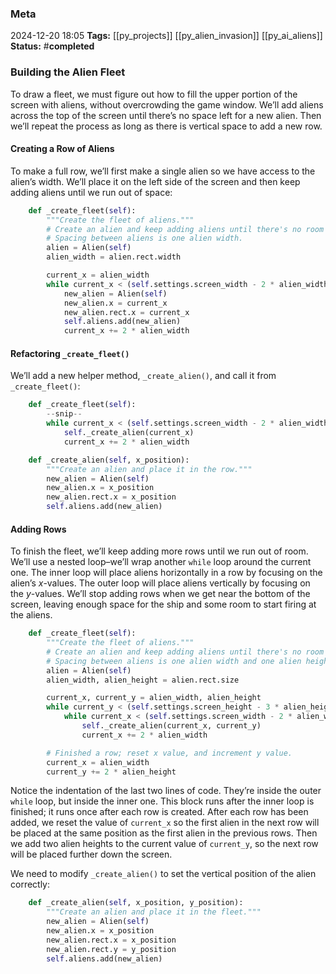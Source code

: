 ### Meta
2024-12-20 18:05
**Tags:**  [[py_projects]] [[py_alien_invasion]] [[py_ai_aliens]]
**Status:** #**completed** 

### Building the Alien Fleet
To draw a fleet, we must figure out how to fill the upper portion of the screen with aliens, without overcrowding the game window. We’ll add aliens across the top of the screen until there’s no space left for a new alien. Then we’ll repeat the process as long as there is vertical space to add a new row.

#### Creating a Row of Aliens
To make a full row, we’ll first make a single alien so we have access to the alien’s width. We’ll place it on the left side of the screen and then keep adding aliens until we run out of space:
```Python title:alien_invasion.py
	def _create_fleet(self):
		"""Create the fleet of aliens."""
		# Create an alien and keep adding aliens until there's no room left.
		# Spacing between aliens is one alien width.
		alien = Alien(self)
		alien_width = alien.rect.width

		current_x = alien_width
		while current_x < (self.settings.screen_width - 2 * alien_width):
			new_alien = Alien(self)
			new_alien.x = current_x
			new_alien.rect.x = current_x
			self.aliens.add(new_alien)
			current_x += 2 * alien_width
```

#### Refactoring `_create_fleet()`
We’ll add a new helper method, `_create_alien()`, and call it from `_create_fleet()`:
```Python title:alien_invasion.py
	def _create_fleet(self):
		--snip--
		while current_x < (self.settings.screen_width - 2 * alien_width):
			self._create_alien(current_x)
			current_x += 2 * alien_width

	def _create_alien(self, x_position):
		"""Create an alien and place it in the row."""
		new_alien = Alien(self)
		new_alien.x = x_position
		new_alien.rect.x = x_position
		self.aliens.add(new_alien)
```

#### Adding Rows
To finish the fleet, we’ll keep adding more rows until we run out of room.
We’ll use a nested loop–we’ll wrap another `while` loop around the current one. The inner loop will place aliens horizontally in a row by focusing on the alien’s *x*-values. The outer loop will place aliens vertically by focusing on the *y*-values. We’ll stop adding rows when we get near the bottom of the screen, leaving enough space for the ship and some room to start firing at the aliens.
```Python title:example.py
	def _create_fleet(self):
		"""Create the fleet of aliens."""
		# Create an alien and keep adding aliens until there's no room left.
		# Spacing between aliens is one alien width and one alien height.
		alien = Alien(self)
		alien_width, alien_height = alien.rect.size

		current_x, current_y = alien_width, alien_height
		while current_y < (self.settings.screen_height - 3 * alien_height):
			while current_x < (self.settings.screen_width - 2 * alien_width):
				self._create_alien(current_x, current_y)
				current_x += 2 * alien_width

		# Finished a row; reset x value, and increment y value.
		current_x = alien_width
		current_y += 2 * alien_height
```

Notice the indentation of the last two lines of code. They’re inside the outer `while` loop, but inside the inner one. This block runs after the inner loop is finished; it runs once after each row is created. After each row has been added, we reset the value of `current_x` so the first alien in the next row will be placed at the same position as the first alien in the previous rows. Then we add two alien heights to the current value of `current_y`, so the next row will be placed further down the screen.

We need to modify `_create_alien()` to set the vertical position of the alien correctly:
```Python title:alien_invasion.py
	def _create_alien(self, x_position, y_position):
		"""Create an alien and place it in the fleet."""
		new_alien = Alien(self)
		new_alien.x = x_position
		new_alien.rect.x = x_position
		new_alien.rect.y = y_position
		self.aliens.add(new_alien)
```